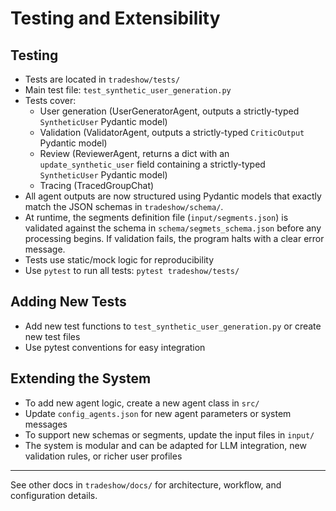 # Testing and Extensibility

## Testing
- Tests are located in `tradeshow/tests/`
- Main test file: `test_synthetic_user_generation.py`
- Tests cover:
  - User generation (UserGeneratorAgent, outputs a strictly-typed `SyntheticUser` Pydantic model)
  - Validation (ValidatorAgent, outputs a strictly-typed `CriticOutput` Pydantic model)
  - Review (ReviewerAgent, returns a dict with an `update_synthetic_user` field containing a strictly-typed `SyntheticUser` Pydantic model)
  - Tracing (TracedGroupChat)
- All agent outputs are now structured using Pydantic models that exactly match the JSON schemas in `tradeshow/schema/`.
- At runtime, the segments definition file (`input/segments.json`) is validated against the schema in `schema/segmets_schema.json` before any processing begins. If validation fails, the program halts with a clear error message.
- Tests use static/mock logic for reproducibility
- Use `pytest` to run all tests: `pytest tradeshow/tests/`

## Adding New Tests
- Add new test functions to `test_synthetic_user_generation.py` or create new test files
- Use pytest conventions for easy integration

## Extending the System
- To add new agent logic, create a new agent class in `src/`
- Update `config_agents.json` for new agent parameters or system messages
- To support new schemas or segments, update the input files in `input/`
- The system is modular and can be adapted for LLM integration, new validation rules, or richer user profiles

---
See other docs in `tradeshow/docs/` for architecture, workflow, and configuration details. 